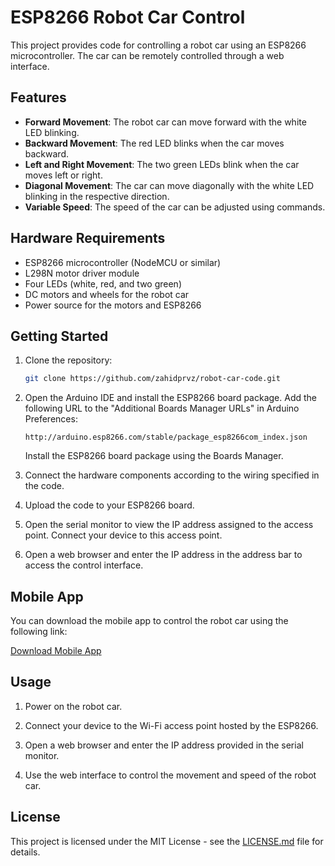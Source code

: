 # ESP8266 Robot Car Control

This project provides code for controlling a robot car using an ESP8266 microcontroller. The car can be remotely controlled through a web interface.

## Features

- **Forward Movement**: The robot car can move forward with the white LED blinking.
- **Backward Movement**: The red LED blinks when the car moves backward.
- **Left and Right Movement**: The two green LEDs blink when the car moves left or right.
- **Diagonal Movement**: The car can move diagonally with the white LED blinking in the respective direction.
- **Variable Speed**: The speed of the car can be adjusted using commands.

## Hardware Requirements

- ESP8266 microcontroller (NodeMCU or similar)
- L298N motor driver module
- Four LEDs (white, red, and two green)
- DC motors and wheels for the robot car
- Power source for the motors and ESP8266

## Getting Started

1. Clone the repository:

   ```bash
   git clone https://github.com/zahidprvz/robot-car-code.git
   ```

2. Open the Arduino IDE and install the ESP8266 board package. Add the following URL to the "Additional Boards Manager URLs" in Arduino Preferences:

   ```
   http://arduino.esp8266.com/stable/package_esp8266com_index.json
   ```

   Install the ESP8266 board package using the Boards Manager.

3. Connect the hardware components according to the wiring specified in the code.

4. Upload the code to your ESP8266 board.

5. Open the serial monitor to view the IP address assigned to the access point. Connect your device to this access point.

6. Open a web browser and enter the IP address in the address bar to access the control interface.

## Mobile App

You can download the mobile app to control the robot car using the following link:

[Download Mobile App](https://www.electroniclinic.com/wp-content/uploads/2021/12/NodeMCU-Car-Make-DIY.zip)

## Usage

1. Power on the robot car.

2. Connect your device to the Wi-Fi access point hosted by the ESP8266.

3. Open a web browser and enter the IP address provided in the serial monitor.

4. Use the web interface to control the movement and speed of the robot car.

## License

This project is licensed under the MIT License - see the [LICENSE.md](LICENSE.md) file for details.
